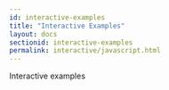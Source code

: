 ```yaml
---
id: interactive-examples
title: "Interactive Examples"
layout: docs
sectionid: interactive-examples
permalink: interactive/javascript.html
---
```


Interactive examples

